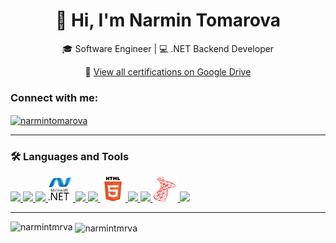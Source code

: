 <h1 align="center">👋 Hi, I'm Narmin Tomarova</h1>

<p align="center">
🎓 Software Engineer | 💻 .NET Backend Developer 
</p>

<p align="center">
📁 <a href="https://drive.google.com/drive/folders/1tZIvSHw2z22c9DgtccEBK2V6nejxp51g?usp=sharing">View all certifications on Google Drive</a>
</p>

<h3 align="left">Connect with me:</h3>

<p align="left">
<a href="https://www.linkedin.com/in/narmintomarova/" target="blank"><img align="center" src="https://raw.githubusercontent.com/rahuldkjain/github-profile-readme-generator/master/src/images/icons/Social/linked-in-alt.svg" alt="narmintomarova" height="30" width="40" /></a>
</p>

---

<h3 align="left">🛠️ Languages and Tools</h3>

<p align="left">
  <a href="https://azure.microsoft.com/" target="_blank">
    <img src="https://www.vectorlogo.zone/logos/microsoft_azure/microsoft_azure-icon.svg" width="40" />
  </a>
  <a href="https://learn.microsoft.com/en-us/dotnet/csharp/" target="_blank">
    <img src="https://cdn.jsdelivr.net/gh/devicons/devicon/icons/csharp/csharp-original.svg" width="40" />
  </a>
  <a href="https://developer.mozilla.org/en-US/docs/Web/CSS" target="_blank">
    <img src="https://cdn.jsdelivr.net/gh/devicons/devicon/icons/css3/css3-original.svg" width="40" />
  </a>
  <a href="https://dotnet.microsoft.com/" target="_blank">
    <img src="https://raw.githubusercontent.com/devicons/devicon/master/icons/dot-net/dot-net-original-wordmark.svg" width="40" />
  </a>
  <a href="https://github.com/" target="_blank">
    <img src="https://cdn.jsdelivr.net/gh/devicons/devicon/icons/github/github-original.svg" width="40" />
  </a>
  <a href="https://git-scm.com/" target="_blank">
    <img src="https://cdn.jsdelivr.net/gh/devicons/devicon/icons/git/git-original.svg" width="40" />
  </a>
  <a href="https://developer.mozilla.org/en-US/docs/Web/HTML" target="_blank">
    <img src="https://raw.githubusercontent.com/devicons/devicon/master/icons/html5/html5-original-wordmark.svg" width="40" />
  </a>
  <a href="https://www.ibm.com/cloud" target="_blank">
    <img src="https://upload.wikimedia.org/wikipedia/commons/5/51/IBM_logo.svg" width="40" />
  </a>  
  <a href="https://developer.mozilla.org/en-US/docs/Web/JavaScript" target="_blank">
    <img src="https://cdn.jsdelivr.net/gh/devicons/devicon/icons/javascript/javascript-original.svg" width="40" />
  </a>
  <a href="https://learn.microsoft.com/en-us/sql/sql-server/" target="_blank">
    <img src="https://raw.githubusercontent.com/devicons/devicon/master/icons/microsoftsqlserver/microsoftsqlserver-plain.svg" width="40" />
  </a>
  <a href="https://www.oracle.com/cloud/" target="_blank">
    <img src="https://cdn.jsdelivr.net/gh/devicons/devicon/icons/oracle/oracle-original.svg" width="40" />
  </a>
</p>

---

<p><img align="left" src="https://github-readme-stats.vercel.app/api/top-langs?username=narmintmrva&show_icons=true&locale=en&layout=compact" alt="narmintmrva" /></p>

<p>&nbsp;<img align="center" src="https://github-readme-stats.vercel.app/api?username=narmintmrva&show_icons=true&locale=en" alt="narmintmrva" /></p>
